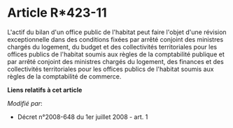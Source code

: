# Article R*423-11

L'actif du bilan d'un office public de l'habitat peut faire l'objet d'une révision exceptionnelle dans des conditions fixées
par arrêté conjoint des ministres chargés du logement, du budget et des collectivités territoriales pour les offices publics
de l'habitat soumis aux règles de la comptabilité publique et par arrêté conjoint des ministres chargés du logement, des
finances et des collectivités territoriales pour les offices publics de l'habitat soumis aux règles de la comptabilité de
commerce.

**Liens relatifs à cet article**

_Modifié par_:

  - Décret n°2008-648 du 1er juillet 2008 - art. 1
